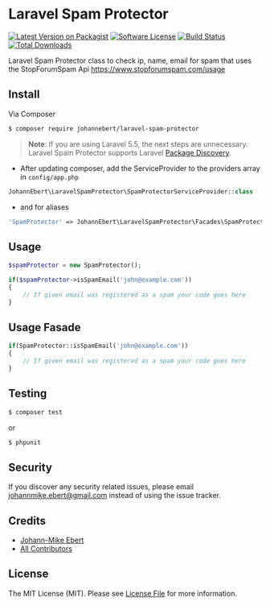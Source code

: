# Laravel Spam Protector

[![Latest Version on Packagist][ico-version]][link-packagist]
[![Software License][ico-license]](LICENSE)
[![Build Status][ico-travis]][link-travis]
[![Total Downloads][ico-downloads]][link-downloads]

Laravel Spam Protector class to check ip, name, email for spam that uses the StopForumSpam Api https://www.stopforumspam.com/usage

## Install

Via Composer

``` bash
$ composer require johannebert/laravel-spam-protector
```

> **Note**: If you are using Laravel 5.5, the next steps are unnecessary. Laravel Spam Protector supports Laravel [Package Discovery](https://laravel.com/docs/5.5/packages#package-discovery).

- After updating composer, add the ServiceProvider to the providers array in `config/app.php`
```php
JohannEbert\LaravelSpamProtector\SpamProtectorServiceProvider::class
```

- and for aliases
```php
'SpamProtector' => JohannEbert\LaravelSpamProtector\Facades\SpamProtector::class,
```

## Usage

``` php
$spamProtector = new SpamProtector();

if($spamProtector->isSpamEmail('john@example.com'))
{
    // If given email was registered as a spam your code goes here
}
```

## Usage Fasade

``` php
if(SpamProtector::isSpamEmail('john@example.com'))
{
    // If given email was registered as a spam your code goes here
}
```

## Testing

``` bash
$ composer test
```
or
``` bash
$ phpunit
```

## Security

If you discover any security related issues, please email johannmike.ebert@gmail.com instead of using the issue tracker.

## Credits

- [Johann-Mike Ebert][link-author]
- [All Contributors][link-contributors]

## License

The MIT License (MIT). Please see [License File](LICENSE) for more information.

[ico-version]: https://img.shields.io/packagist/v/johannebert/laravel-spam-protector.svg?style=flat-square
[ico-license]: https://img.shields.io/badge/license-MIT-brightgreen.svg?style=flat-square
[ico-travis]: https://img.shields.io/travis/johannebert/laravel-spam-protector/master.svg?style=flat-square
[ico-downloads]: https://img.shields.io/packagist/dt/johannebert/laravel-spam-protector.svg?style=flat-square

[link-packagist]: https://packagist.org/packages/johannebert/laravel-spam-protector
[link-travis]: https://travis-ci.org/johannebert/laravel-spam-protector
[link-downloads]: https://packagist.org/packages/johannebert/laravel-spam-protector
[link-author]: https://github.com/johannebert
[link-contributors]: ../../contributors
